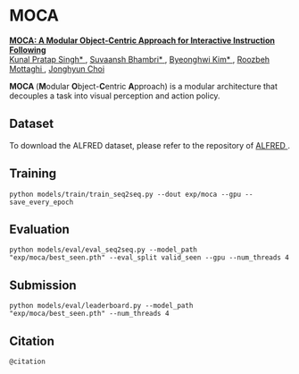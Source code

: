 # MOCA
<a href=""> <b> MOCA: A Modular Object-Centric Approach for Interactive Instruction Following </b> </a>
<br>
<a href=""> Kunal Pratap Singh* </a>,
<a href=""> Suvaansh Bhambri* </a>,
<a href=""> Byeonghwi Kim* </a>,
<a href="http://roozbehm.info/"> Roozbeh Mottaghi </a>,
<a href="http://ppolon.github.io/"> Jonghyun Choi </a>

<b> MOCA </b> (<b>M</b>odular <b>O</b>bject-<b>C</b>entric <b>A</b>pproach) is a modular architecture that decouples a task into visual perception and action policy.

## Dataset
To download the ALFRED dataset, please refer to the repository of <a href="https://github.com/askforalfred/alfred"> ALFRED </a>.

## Training
```
python models/train/train_seq2seq.py --dout exp/moca --gpu --save_every_epoch
```

## Evaluation
```
python models/eval/eval_seq2seq.py --model_path "exp/moca/best_seen.pth" --eval_split valid_seen --gpu --num_threads 4
```

## Submission
```
python models/eval/leaderboard.py --model_path "exp/moca/best_seen.pth" --num_threads 4
```

## Citation
```
@citation
```
